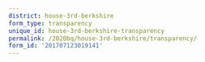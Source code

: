 ```yaml
---
district: house-3rd-berkshire
form_type: transparency
unique_id: house-3rd-berkshire-transparency
permalink: /2020bq/house-3rd-berkshire/transparency/
form_id: '201707123019141'
---
```

